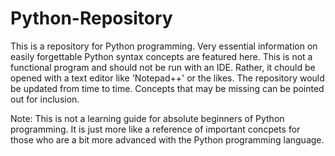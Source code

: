 # Python-Repository
This is a repository for Python programming. Very essential information on easily forgettable Python syntax concepts are featured here. 
This is not a functional program and should not be run with an IDE. Rather, it chould be opened with a text editor like 'Notepad++' or the likes.
The repository would be updated from time to time. Concepts that may be missing can be pointed out for inclusion.

Note: This is not a learning guide for absolute beginners of Python programming. It is just more like a reference of important concpets for those who are a bit more advanced with the Python programming language.

